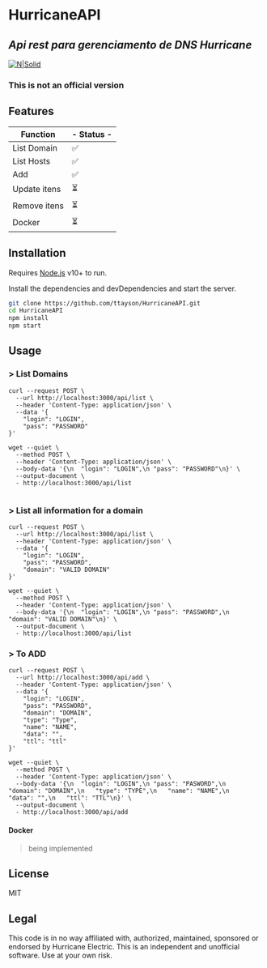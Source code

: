 # HurricaneAPI
## _Api rest para gerenciamento de DNS Hurricane_

[![N|Solid](https://dns.he.net/include/images/helogo.gif)](https://dns.he.net/)
### This is not an official version


## Features

| Function | - Status -|
| ------ | ------ |
| List Domain | ✅ |
| List Hosts | ✅ |
| Add | ✅|
| Update itens | ⏳|
| Remove itens | ⏳ |
| Docker | ⏳|


## Installation

Requires [Node.js](https://nodejs.org/) v10+ to run.

Install the dependencies and devDependencies and start the server.

```sh
git clone https://github.com/ttayson/HurricaneAPI.git
cd HurricaneAPI
npm install 
npm start
```

## Usage
### > List Domains
```curl
curl --request POST \
  --url http://localhost:3000/api/list \
  --header 'Content-Type: application/json' \
  --data '{
	"login": "LOGIN",
	"pass": "PASSWORD"
}'
```
```wget
wget --quiet \
  --method POST \
  --header 'Content-Type: application/json' \
  --body-data '{\n	"login": "LOGIN",\n	"pass": "PASSWORD"\n}' \
  --output-document \
  - http://localhost:3000/api/list
 
 ```



### > List all information for a domain

```curl
curl --request POST \
  --url http://localhost:3000/api/list \
  --header 'Content-Type: application/json' \
  --data '{
	"login": "LOGIN",
	"pass": "PASSWORD",
	"domain": "VALID DOMAIN"
}'
```

```wget
wget --quiet \
  --method POST \
  --header 'Content-Type: application/json' \
  --body-data '{\n	"login": "LOGIN",\n	"pass": "PASSWORD",\n	"domain": "VALID DOMAIN"\n}' \
  --output-document \
  - http://localhost:3000/api/list
```
### > To ADD

```curl
curl --request POST \
  --url http://localhost:3000/api/add \
  --header 'Content-Type: application/json' \
  --data '{
	"login": "LOGIN",
	"pass": "PASSWORD",
	"domain": "DOMAIN",
	"type": "Type",
	"name": "NAME",
	"data": "",
	"ttl": "ttl"
}'
```
```wget
wget --quiet \
  --method POST \
  --header 'Content-Type: application/json' \
  --body-data '{\n	"login": "LOGIN",\n	"pass": "PASWORD",\n	"domain": "DOMAIN",\n	"type": "TYPE",\n	"name": "NAME",\n	"data": "",\n	"ttl": "TTL"\n}' \
  --output-document \
  - http://localhost:3000/api/add
```

#### Docker

> being implemented

## License

MIT


## Legal
This code is in no way affiliated with, authorized, maintained, sponsored or endorsed by Hurricane Electric. This is an independent and unofficial software. Use at your own risk.
